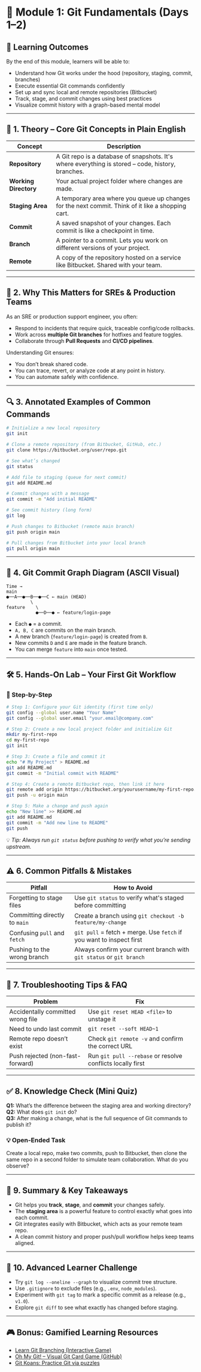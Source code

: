 # 🚀 Module 1: Git Fundamentals (Days 1–2)

## 🎯 Learning Outcomes

By the end of this module, learners will be able to:

- Understand how Git works under the hood (repository, staging, commit, branches)
- Execute essential Git commands confidently
- Set up and sync local and remote repositories (Bitbucket)
- Track, stage, and commit changes using best practices
- Visualize commit history with a graph-based mental model

---

## 📖 1. Theory – Core Git Concepts in Plain English

| Concept         | Description                                                                 |
|-----------------|-----------------------------------------------------------------------------|
| **Repository**  | A Git repo is a database of snapshots. It's where everything is stored – code, history, branches. |
| **Working Directory** | Your actual project folder where changes are made.                      |
| **Staging Area**     | A temporary area where you queue up changes for the next commit. Think of it like a shopping cart. |
| **Commit**           | A saved snapshot of your changes. Each commit is like a checkpoint in time. |
| **Branch**           | A pointer to a commit. Lets you work on different versions of your project. |
| **Remote**           | A copy of the repository hosted on a service like Bitbucket. Shared with your team. |

---

## 🤔 2. Why This Matters for SREs & Production Teams

As an SRE or production support engineer, you often:

- Respond to incidents that require quick, traceable config/code rollbacks.
- Work across **multiple Git branches** for hotfixes and feature toggles.
- Collaborate through **Pull Requests** and **CI/CD pipelines**.

Understanding Git ensures:

- You don’t break shared code.
- You can trace, revert, or analyze code at any point in history.
- You can automate safely with confidence.

---

## 🔍 3. Annotated Examples of Common Commands

```bash
# Initialize a new local repository
git init

# Clone a remote repository (from Bitbucket, GitHub, etc.)
git clone https://bitbucket.org/user/repo.git

# See what’s changed
git status

# Add file to staging (queue for next commit)
git add README.md

# Commit changes with a message
git commit -m "Add initial README"

# See commit history (long form)
git log

# Push changes to Bitbucket (remote main branch)
git push origin main

# Pull changes from Bitbucket into your local branch
git pull origin main
```

---

## 🧠 4. Git Commit Graph Diagram (ASCII Visual)

```text
Time →
main
●──A──●──B──●──C ← main (HEAD)
         \
feature    \
           ●──D──● ← feature/login-page
```

- Each `●` = a commit.
- `A, B, C` are commits on the main branch.
- A new branch (`feature/login-page`) is created from `B`.
- New commits `D` and `E` are made in the feature branch.
- You can merge `feature` into `main` once tested.

---

## 🛠️ 5. Hands-On Lab – Your First Git Workflow

### 🔧 Step-by-Step

```bash
# Step 1: Configure your Git identity (first time only)
git config --global user.name "Your Name"
git config --global user.email "your.email@company.com"

# Step 2: Create a new local project folder and initialize Git
mkdir my-first-repo
cd my-first-repo
git init

# Step 3: Create a file and commit it
echo "# My Project" > README.md
git add README.md
git commit -m "Initial commit with README"

# Step 4: Create a remote Bitbucket repo, then link it here
git remote add origin https://bitbucket.org/yourusername/my-first-repo.git
git push -u origin main

# Step 5: Make a change and push again
echo "New line" >> README.md
git add README.md
git commit -m "Add new line to README"
git push
```

💡 *Tip: Always run `git status` before pushing to verify what you’re sending upstream.*

---

## ⚠️ 6. Common Pitfalls & Mistakes

| Pitfall                           | How to Avoid                                           |
|----------------------------------|--------------------------------------------------------|
| Forgetting to stage files        | Use `git status` to verify what's staged before committing |
| Committing directly to `main`    | Create a branch using `git checkout -b feature/my-change` |
| Confusing `pull` and `fetch`     | `git pull` = fetch + merge. Use `fetch` if you want to inspect first |
| Pushing to the wrong branch      | Always confirm your current branch with `git status` or `git branch` |

---

## 🧯 7. Troubleshooting Tips & FAQ

| Problem                          | Fix                                                       |
|----------------------------------|------------------------------------------------------------|
| Accidentally committed wrong file | Use `git reset HEAD <file>` to unstage it                |
| Need to undo last commit          | `git reset --soft HEAD~1`                                |
| Remote repo doesn’t exist         | Check `git remote -v` and confirm the correct URL         |
| Push rejected (non-fast-forward) | Run `git pull --rebase` or resolve conflicts locally first |

---

## ✅ 8. Knowledge Check (Mini Quiz)

**Q1:** What’s the difference between the staging area and working directory?  
**Q2:** What does `git init` do?  
**Q3:** After making a change, what is the full sequence of Git commands to publish it?

### 💡 Open-Ended Task

Create a local repo, make two commits, push to Bitbucket, then clone the same repo in a second folder to simulate team collaboration. What do you observe?

---

## 📌 9. Summary & Key Takeaways

- Git helps you **track**, **stage**, and **commit** your changes safely.
- The **staging area** is a powerful feature to control exactly what goes into each commit.
- Git integrates easily with Bitbucket, which acts as your remote team repo.
- A clean commit history and proper push/pull workflow helps keep teams aligned.

---

## 🧠 10. Advanced Learner Challenge

- Try `git log --oneline --graph` to visualize commit tree structure.
- Use `.gitignore` to exclude files (e.g., `.env`, `node_modules`).
- Experiment with `git tag` to mark a specific commit as a release (e.g., `v1.0`).
- Explore `git diff` to see what exactly has changed before staging.

---

## 🎮 Bonus: Gamified Learning Resources

- [Learn Git Branching (Interactive Game)](https://learngitbranching.js.org/)
- [Oh My Git! – Visual Git Card Game (GitHub)](https://github.com/git-learning-game/oh-my-git)
- [Git Koans: Practice Git via puzzles](https://github.com/mbostock/git-koans)

